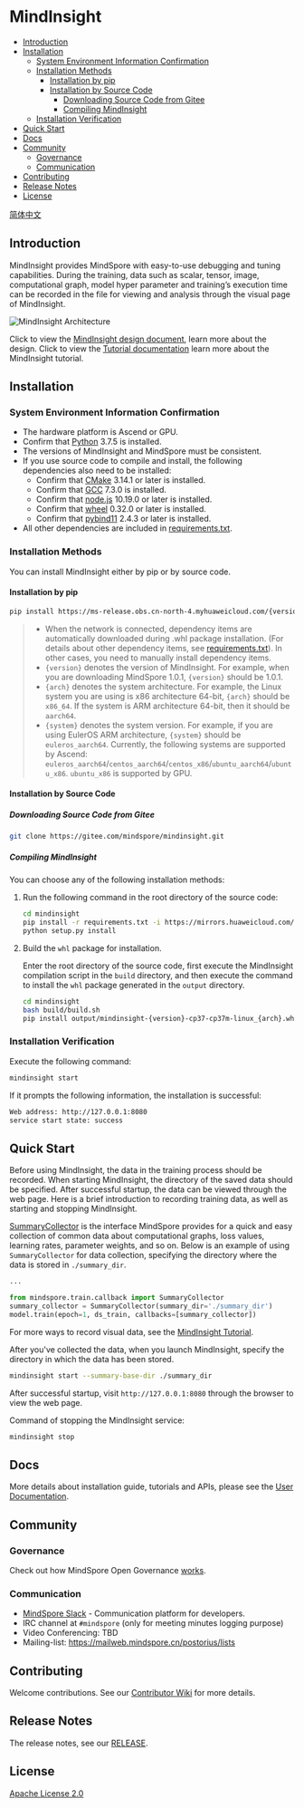 # MindInsight

<!-- TOC -->

- [Introduction](#introduction)
- [Installation](#installation)
    - [System Environment Information Confirmation](#system-environment-information-confirmation)
    - [Installation Methods](#installation-methods)
        - [Installation by pip](#installation-by-pip)
        - [Installation by Source Code](#installation-by-source-code)
            - [Downloading Source Code from Gitee](#downloading-source-code-from-gitee)
            - [Compiling MindInsight](#compiling-mindInsight)
    - [Installation Verification](#installation-verification)
- [Quick Start](#quick-start)
- [Docs](#docs)
- [Community](#community)
    - [Governance](#governance)
    - [Communication](#communication)
- [Contributing](#contributing)
- [Release Notes](#release-notes)
- [License](#license)

<!-- /TOC -->

[简体中文](./README_CN.md)

## Introduction

MindInsight provides MindSpore with easy-to-use debugging and tuning capabilities. During the training, data such as scalar, tensor, image, computational graph, model hyper parameter and training’s execution time can be recorded in the file for viewing and analysis through the visual page of MindInsight.

![MindInsight Architecture](docs/arch.png)

Click to view the [MindInsight design document](https://www.mindspore.cn/doc/note/en/master/design/mindinsight.html), learn more about the design.
Click to view the [Tutorial documentation](https://www.mindspore.cn/tutorial/training/en/master/advanced_use/visualization_tutorials.html) learn more about the MindInsight tutorial.

## Installation

### System Environment Information Confirmation

- The hardware platform is Ascend or GPU.
- Confirm that [Python](https://www.python.org/ftp/python/3.7.5/Python-3.7.5.tgz) 3.7.5 is installed.
- The versions of MindInsight and MindSpore must be consistent.
- If you use source code to compile and install, the following dependencies also need to be installed:
    - Confirm that [CMake](https://cmake.org/download/) 3.14.1 or later is installed.
    - Confirm that [GCC](https://gcc.gnu.org/releases.html) 7.3.0 is installed.
    - Confirm that [node.js](https://nodejs.org/en/download/) 10.19.0 or later is installed.
    - Confirm that [wheel](https://pypi.org/project/wheel/) 0.32.0 or later is installed.
    - Confirm that [pybind11](https://pypi.org/project/pybind11/) 2.4.3 or later is installed.
- All other dependencies are included in [requirements.txt](https://gitee.com/mindspore/mindinsight/blob/master/requirements.txt).

### Installation Methods

You can install MindInsight either by pip or by source code.

#### Installation by pip

```bash
pip install https://ms-release.obs.cn-north-4.myhuaweicloud.com/{version}/MindInsight/ascend/{system}/mindinsight-{version}-cp37-cp37m-linux_{arch}.whl --trusted-host ms-release.obs.cn-north-4.myhuaweicloud.com -i https://mirrors.huaweicloud.com/repository/pypi/simple
```

> - When the network is connected, dependency items are automatically downloaded during .whl package installation. (For details about other dependency items, see [requirements.txt](https://gitee.com/mindspore/mindinsight/blob/master/requirements.txt)). In other cases, you need to manually install dependency items.  
> - `{version}` denotes the version of MindInsight. For example, when you are downloading MindSpore 1.0.1, `{version}` should be 1.0.1.  
> - `{arch}` denotes the system architecture. For example, the Linux system you are using is x86 architecture 64-bit, `{arch}` should be `x86_64`. If the system is ARM architecture 64-bit, then it should be `aarch64`.  
> - `{system}` denotes the system version. For example, if you are using EulerOS ARM architecture, `{system}` should be `euleros_aarch64`. Currently, the following systems are supported by Ascend: `euleros_aarch64`/`centos_aarch64`/`centos_x86`/`ubuntu_aarch64`/`ubuntu_x86`. `ubuntu_x86` is supported by GPU.

#### Installation by Source Code

##### Downloading Source Code from Gitee

```bash
git clone https://gitee.com/mindspore/mindinsight.git
```

##### Compiling MindInsight

You can choose any of the following installation methods:

1. Run the following command in the root directory of the source code:

    ```bash
    cd mindinsight
    pip install -r requirements.txt -i https://mirrors.huaweicloud.com/repository/pypi/simple
    python setup.py install
    ```

2. Build the `whl` package for installation.

    Enter the root directory of the source code, first execute the MindInsight compilation script in the `build` directory, and then execute the command to install the `whl` package generated in the `output` directory.

    ```bash
    cd mindinsight
    bash build/build.sh
    pip install output/mindinsight-{version}-cp37-cp37m-linux_{arch}.whl -i https://mirrors.huaweicloud.com/repository/pypi/simple
    ```

### Installation Verification

Execute the following command:

```bash
mindinsight start
```

If it prompts the following information, the installation is successful:

```bash
Web address: http://127.0.0.1:8080
service start state: success
```

## Quick Start

Before using MindInsight, the data in the training process should be recorded. When starting MindInsight, the directory of the saved data should be specified. After successful startup, the data can be viewed through the web page. Here is a brief introduction to recording training data, as well as starting and stopping MindInsight.

[SummaryCollector](https://www.mindspore.cn/doc/api_python/en/master/mindspore/mindspore.train.html#mindspore.train.callback.SummaryCollector) is the interface MindSpore provides for a quick and easy collection of common data about computational graphs, loss values, learning rates, parameter weights, and so on. Below is an example of using `SummaryCollector` for data collection, specifying the directory where the data is stored in `./summary_dir`.

```python
...

from mindspore.train.callback import SummaryCollector
summary_collector = SummaryCollector(summary_dir='./summary_dir')
model.train(epoch=1, ds_train, callbacks=[summary_collector])
```

For more ways to record visual data, see the [MindInsight Tutorial](https://www.mindspore.cn/tutorial/training/en/master/advanced_use/visualization_tutorials.html).

After you've collected the data, when you launch MindInsight, specify the directory in which the data has been stored.

```bash
mindinsight start --summary-base-dir ./summary_dir
```

After successful startup, visit `http://127.0.0.1:8080` through the browser to view the web page.

Command of stopping the MindInsight service:

```bash
mindinsight stop
```

## Docs

More details about installation guide, tutorials and APIs, please see the
[User Documentation](https://gitee.com/mindspore/docs).

## Community

### Governance

Check out how MindSpore Open Governance [works](https://gitee.com/mindspore/community/blob/master/governance.md).

### Communication

- [MindSpore Slack](https://join.slack.com/t/mindspore/shared_invite/zt-dgk65rli-3ex4xvS4wHX7UDmsQmfu8w) - Communication platform for developers.
- IRC channel at `#mindspore` (only for meeting minutes logging purpose)
- Video Conferencing: TBD
- Mailing-list: <https://mailweb.mindspore.cn/postorius/lists>

## Contributing

Welcome contributions. See our [Contributor Wiki](https://gitee.com/mindspore/mindspore/blob/master/CONTRIBUTING.md) for more details.

## Release Notes

The release notes, see our [RELEASE](RELEASE.md).

## License

[Apache License 2.0](LICENSE)
